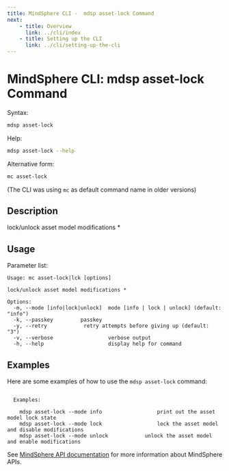 ```yaml
---
title: MindSphere CLI -  mdsp asset-lock Command
next:
    - title: Overview
      link: ../cli/index
    - title: Setting up the CLI
      link: ../cli/setting-up-the-cli
---
```


# MindSphere CLI: mdsp asset-lock Command

Syntax:

```bash
mdsp asset-lock
```

Help:

```bash
mdsp asset-lock --help
```

Alternative form:

```bash
mc asset-lock
```

(The CLI was using `mc` as default command name in older versions)

## Description

lock/unlock asset model modifications *

## Usage

Parameter list:

```text
Usage: mc asset-lock|lck [options]

lock/unlock asset model modifications *

Options:
  -m, --mode [info|lock|unlock]  mode [info | lock | unlock] (default: "info")
  -k, --passkey         passkey
  -y, --retry            retry attempts before giving up (default: "3")
  -v, --verbose                  verbose output
  -h, --help                     display help for command

```

## Examples

Here are some examples of how to use the `mdsp asset-lock` command:

```text

  Examples:

    mdsp asset-lock --mode info 				 print out the asset model lock state
    mdsp asset-lock --mode lock 				 lock the asset model and disable modifications
    mdsp asset-lock --mode unlock 			 unlock the asset model and enable modifications

```

See [MindSphere API documentation](https://documentation.mindsphere.io/MindSphere/apis/index.html) for more information about MindSphere APIs.